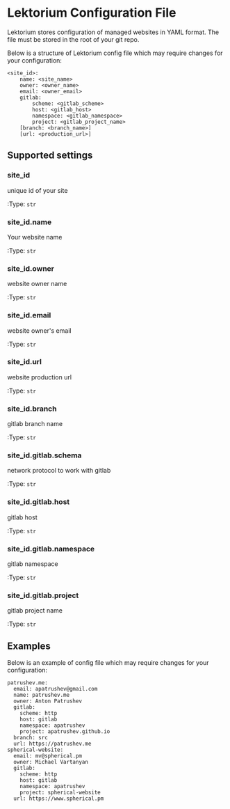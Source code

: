 # Lektorium Configuration File

Lektorium stores configuration of managed websites in YAML format.
The file must be stored in the root of your git repo.

Below is a structure of Lektorium config file which may require changes for your configuration:

    <site_id>:
        name: <site_name>
        owner: <owner_name>
        email: <owner_email>
        gitlab:
            scheme: <gitlab_scheme>
            host: <gitlab_host>
            namespace: <gitlab_namespace>
            project: <gitlab_project_name>
        [branch: <branch_name>]
        [url: <production_url>]

## Supported settings


### site_id
unique id of your site

:Type: ``str``

### site_id.name
Your website name

:Type: ``str``

### site_id.owner
website owner name

:Type: ``str``

### site_id.email
website owner's email

:Type: ``str``

### site_id.url
website production url

:Type: ``str``

### site_id.branch
gitlab branch name

:Type: ``str``

### site_id.gitlab.schema
network protocol to work with gitlab

:Type: ``str``

### site_id.gitlab.host
gitlab host

:Type: ``str``

### site_id.gitlab.namespace
gitlab namespace

:Type: ``str``

### site_id.gitlab.project
gitlab project name

:Type: ``str``

## Examples
Below is an example of config file which may require changes for your configuration:

    patrushev.me:
      email: apatrushev@gmail.com
      name: patrushev.me
      owner: Anton Patrushev
      gitlab:
        scheme: http
        host: gitlab
        namespace: apatrushev
        project: apatrushev.github.io
      branch: src
      url: https://patrushev.me
    spherical-website:
      email: mv@spherical.pm
      owner: Michael Vartanyan
      gitlab:
        scheme: http
        host: gitlab
        namespace: apatrushev
        project: spherical-website
      url: https://www.spherical.pm

